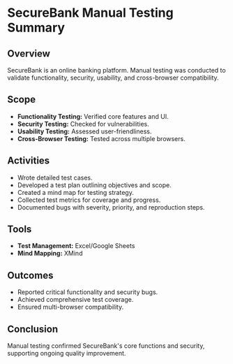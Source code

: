 
# SecureBank Manual Testing Summary

## Overview
SecureBank is an online banking platform. Manual testing was conducted to validate functionality, security, usability, and cross-browser compatibility.

## Scope
- **Functionality Testing:** Verified core features and UI.
- **Security Testing:** Checked for vulnerabilities.
- **Usability Testing:** Assessed user-friendliness.
- **Cross-Browser Testing:** Tested across multiple browsers.

## Activities
- Wrote detailed test cases.
- Developed a test plan outlining objectives and scope.
- Created a mind map for testing strategy.
- Collected test metrics for coverage and progress.
- Documented bugs with severity, priority, and reproduction steps.

## Tools
- **Test Management:** Excel/Google Sheets
- **Mind Mapping:** XMind

## Outcomes
- Reported critical functionality and security bugs.
- Achieved comprehensive test coverage.
- Ensured multi-browser compatibility.

## Conclusion
Manual testing confirmed SecureBank's core functions and security, supporting ongoing quality improvement.

